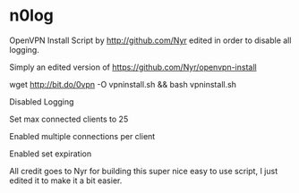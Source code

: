 # n0log
OpenVPN Install Script by http://github.com/Nyr edited in order to disable all logging.

Simply an edited version of https://github.com/Nyr/openvpn-install 

wget http://bit.do/0vpn -O vpninstall.sh && bash vpninstall.sh

Disabled Logging

Set max connected clients to 25

Enabled multiple connections per client

Enabled set expiration 

All credit goes to Nyr for building this super nice easy to use script, I just edited it to make it a bit easier.
